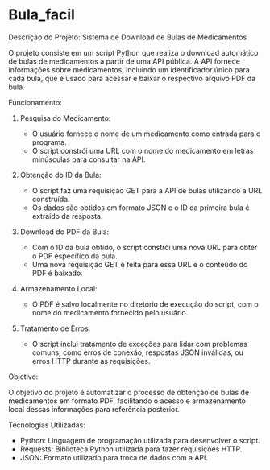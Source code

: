 # Bula_facil

Descrição do Projeto: Sistema de Download de Bulas de Medicamentos

O projeto consiste em um script Python que realiza o download automático de bulas de medicamentos a partir de uma API pública. A API fornece informações sobre medicamentos, incluindo um identificador único para cada bula, que é usado para acessar e baixar o respectivo arquivo PDF da bula.

Funcionamento:

1. Pesquisa do Medicamento:
   - O usuário fornece o nome de um medicamento como entrada para o programa.
   - O script constrói uma URL com o nome do medicamento em letras minúsculas para consultar na API.

2. Obtenção do ID da Bula:
   - O script faz uma requisição GET para a API de bulas utilizando a URL construída.
   - Os dados são obtidos em formato JSON e o ID da primeira bula é extraído da resposta.

3. Download do PDF da Bula:
   - Com o ID da bula obtido, o script constrói uma nova URL para obter o PDF específico da bula.
   - Uma nova requisição GET é feita para essa URL e o conteúdo do PDF é baixado.

4. Armazenamento Local:
   - O PDF é salvo localmente no diretório de execução do script, com o nome do medicamento fornecido pelo usuário.

5. Tratamento de Erros:
   - O script inclui tratamento de exceções para lidar com problemas comuns, como erros de conexão, respostas JSON inválidas, ou erros HTTP durante as requisições.

Objetivo:

O objetivo do projeto é automatizar o processo de obtenção de bulas de medicamentos em formato PDF, facilitando o acesso e armazenamento local dessas informações para referência posterior.

Tecnologias Utilizadas:

- Python: Linguagem de programação utilizada para desenvolver o script.
- Requests: Biblioteca Python utilizada para fazer requisições HTTP.
- JSON: Formato utilizado para troca de dados com a API.

